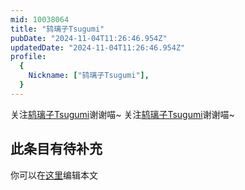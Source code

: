 ```yaml
---
mid: 10038064
title: "鸫璃子Tsugumi"
pubDate: "2024-11-04T11:26:46.954Z"
updatedDate: "2024-11-04T11:26:46.954Z"
profile:
  {
    Nickname: ["鸫璃子Tsugumi"],
  }
---
```


关注[鸫璃子Tsugumi](https://space.bilibili.com/10038064)谢谢喵~ 关注[鸫璃子Tsugumi](https://space.bilibili.com/10038064)谢谢喵~

## 此条目有待补充
你可以在[这里](https://github.com/Yuhanawa/VTuber.ICU-Content/edit/master/v/鸫璃子Tsugumi/index.md)编辑本文
